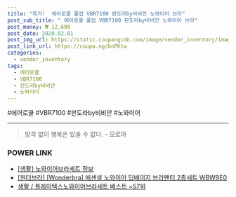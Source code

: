 ```yaml
--- 
title: "특가!  에어로쿨 풀컵 VBR7100 판도라by비비안 노와이어 브라" 
post_sub_title: " 에어로쿨 풀컵 VBR7100 판도라by비비안 노와이어 브라" 
post_money: ₩ 12,600 
post_date: 2020.02.01 
post_img_url: https://static.coupangcdn.com/image/vendor_inventory/images/2019/02/18/14/2/4fef3e1b-26aa-4a14-8654-338f61e0468e.jpg 
post_link_url: https://coupa.ng/bnPKtw 
categories: 
  - vendor_inventory 
tags: 
  - 에어로쿨 
  - VBR7100 
  - 판도라by비비안 
  - 노와이어 
--- 
```

  #에어로쿨 #VBR7100 #판도라by비비안 #노와이어 
<hr> 

> 망각 없이 행복은 있을 수 없다. - 모로아 


### POWER LINK

* <a href="https://blog.naver.com/sakai111/221769603897" target="_blank"> [생활] 노와이어브라세트 정보 </a>
* <a href="https://blog.naver.com/sakai111/221781297483" target="_blank">[원더브라] [Wonderbra] 에센셜 노와이어 딥베이지 브라팬티 2종세트 WBW9E0</a>
* <a href="https://blog.naver.com/santokki14/221780928098" target="_blank">생활 / 플레이텍스노와이어브라세트 베스트 ~57위</a>
